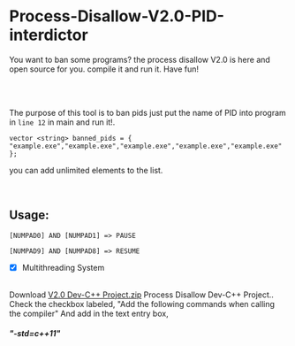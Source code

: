 # Process-Disallow-V2.0-PID-interdictor
You want to ban some programs? the process disallow V2.0 is here and open source for you. compile it and run it. Have fun!


<br/>
<br/>



  The purpose of this tool is to ban pids just put the name of PID into program in `line 12` in main and run it!.
  
  `vector <string> banned_pids = { "example.exe","example.exe","example.exe","example.exe","example.exe" };`
  
  you can add unlimited elements to the list.
  
<br/>

<h2>Usage: </h2>

`[NUMPAD0] AND [NUMPAD1] => PAUSE`

`[NUMPAD9] AND [NUMPAD8] => RESUME`

- [x] Multithreading System

<br/>
Download <a href="http://www.mediafire.com/file/m8h3ftrm0kabe63/V2.0_Dev-C%252B%252B_Project.rar/file">V2.0 Dev-C++ Project.zip</a> Process Disallow Dev-C++ Project..

<br/>
Check the checkbox labeled, "Add the following commands when calling the compiler" And add in the text entry box, <h5>"-std=c++11"<h5/>
